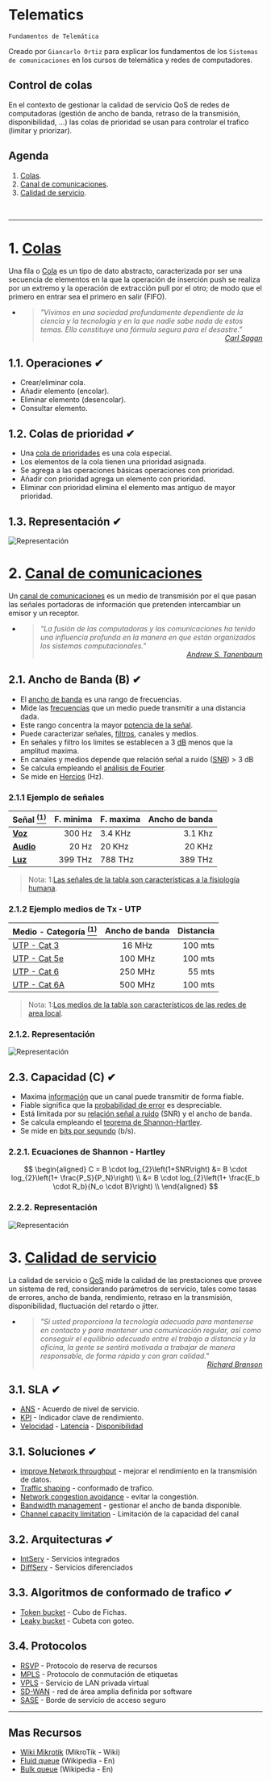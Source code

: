 # Telematics
<p><code>Fundamentos de Telemática</code></p>
<p>Creado por <code>Giancarlo Ortiz</code> para explicar los fundamentos de los <code>Sistemas de comunicaciones</code> en los cursos de telemática y redes de computadores.</p>

## Control de colas
En el contexto de gestionar la calidad de servicio QoS de redes de computadoras (gestión de ancho de banda, retraso de la transmisión, disponibilidad, ...) las colas de prioridad se usan para controlar el trafico (limitar y priorizar).


## Agenda
1. [Colas](#1-colas).
1. [Canal de comunicaciones](#2-canal-de-comunicaciones).
1. [Calidad de servicio](#3-calidad-de-servicio).

<br>

---
# 1. [Colas](#agenda)
Una fila o [Cola][1] es un tipo de dato abstracto, caracterizada por ser una secuencia de elementos en la que la operación de inserción push se realiza por un extremo y la operación de extracción pull por el otro; de modo que el primero en entrar sea el primero en salir (FIFO).

[1]:https://es.wikipedia.org/wiki/Cola_(inform%C3%A1tica)/

* ><i>"Vivimos en una sociedad profundamente dependiente de la ciencia y la tecnología y en la que nadie sabe nada de estos temas. Ello constituye una fórmula segura para el desastre."</i><br>
<cite style="display:block; text-align: right">[Carl Sagan](https://es.wikipedia.org/wiki/Carl_Sagan)</cite>

## 1.1. Operaciones ✔
* Crear/eliminar cola.
* Añadir elemento (encolar).
* Eliminar elemento (desencolar).
* Consultar elemento.

## 1.2. Colas de prioridad ✔
* Una [cola de prioridades][11_1] es una cola especial.
* Los elementos de la cola tienen una prioridad asignada.
* Se agrega a las operaciones básicas operaciones con prioridad. 
* Añadir con prioridad agrega un elemento con prioridad.
* Eliminar con prioridad elimina el elemento mas antiguo de mayor prioridad.

[11_1]:https://es.wikipedia.org/wiki/Cola_de_prioridades

## 1.3. Representación ✔

![Representación](../img/queue.svg "Cola")


# 2. [Canal de comunicaciones](#agenda)
Un [canal de comunicaciones][2] es un medio de transmisión por el que pasan las señales portadoras de información que pretenden intercambiar un emisor y un receptor.

[2]:https://es.wikipedia.org/wiki/Canal_de_comunicaci%C3%B3n

* ><i>"La fusión de las computadoras y las comunicaciones ha tenido una influencia profunda en la manera en que están organizados los sistemas computacionales."</i><br>
<cite style="display:block; text-align: right">[Andrew S. Tanenbaum](https://es.wikipedia.org/wiki/Andrew_S._Tanenbaum)</cite>



## 2.1. Ancho de Banda (B) ✔
* El [ancho de banda][21_1] es una rango de frecuencias.
* Mide las [frecuencias][21_2] que un medio puede transmitir a una distancia dada.
* Este rango concentra la mayor [potencia de la señal][21_3].
* Puede caracterizar señales, [filtros][21_4], canales y medios.
* En señales y filtro los limites se establecen a 3 [dB][21_5] menos que la amplitud maxima.
* En canales y medios depende que relación señal a ruido ([SNR][21_6]) > 3 dB
* Se calcula empleando el [análisis de Fourier][21_7].
* Se mide en [Hercios][21_8] (Hz).

[21_1]:https://es.wikipedia.org/wiki/Ancho_de_banda
[21_2]:https://es.wikipedia.org/wiki/Dominio_de_la_frecuencia
[21_3]:https://es.wikipedia.org/wiki/Densidad_espectral
[21_4]:https://es.wikipedia.org/wiki/Filtro_paso_banda
[21_5]:https://es.wikipedia.org/wiki/Decibelio
[21_6]:https://es.wikipedia.org/wiki/Relaci%C3%B3n_se%C3%B1al/ruido
[21_7]:https://es.wikipedia.org/wiki/Transformada_de_Fourier
[21_8]:https://es.wikipedia.org/wiki/Hercio

### 2.1.1 Ejemplo de señales
|Señal [<sup>(1)</sup>][211] |F. minima|F. maxima|Ancho de banda|
|:--|--:|:--|--:|
| [__Voz__][211_1]   | 300 Hz | 3.4 KHz | 3.1 Khz|
| [__Audio__][211_2] | 20 Hz  | 20 KHz | 20 KHz |
| [__Luz__][211_3]   | 399 THz | 788 THz | 389 THz |

>Nota: 1:[Las señales de la tabla son características a la fisiología humana][211].

[211]:https://es.wikipedia.org/wiki/Sentido_(percepción)#
[211_1]:https://es.wikipedia.org/wiki/Frecuencia_de_voz
[211_2]:https://es.wikipedia.org/wiki/Audici%C3%B3n
[211_3]:https://es.wikipedia.org/wiki/Espectro_visible

### 2.1.2 Ejemplo medios de Tx - UTP
|Medio - Categoría [<sup>(1)</sup>][211] |Ancho de banda|Distancia|
|:--|:--:|--:|
|[UTP - Cat 3][212_1]|16 MHz|100 mts|
|[UTP - Cat 5e][212_2]|100 MHz|100 mts|
|[UTP - Cat 6][212_3]|250 MHz|55 mts|
|[UTP - Cat 6A][212_4]|500 MHz|100 mts|

[212]:https://es.wikipedia.org/wiki/Red_de_%C3%A1rea_local
[212_1]:https://en.wikipedia.org/wiki/Category_3_cable
[212_2]:https://en.wikipedia.org/wiki/Category_5e_cable
[212_3]:https://en.wikipedia.org/wiki/Category_6_cable
[212_4]:https://en.wikipedia.org/wiki/Category_6a_cable

>Nota: 1:[Los medios de la tabla son característicos de las redes de area local][212].

### 2.1.2. Representación

![Representación](../img/wb.svg "Ancho de Banda")

## 2.3. Capacidad (C) ✔
* Maxima [información][23_1] que un canal puede transmitir de forma fiable.
* Fiable significa que la [probabilidad de error][23_2] es despreciable. 
* Está limitada por su [relación señal a ruido][23_3] (SNR) y el ancho de banda.
* Se calcula empleando el [teorema de Shannon-Hartley][23_4].
* Se mide en [bits por segundo][23_5] (b/s). 

[23_1]:https://es.wikipedia.org/wiki/Informaci%C3%B3n
[23_2]:https://es.wikipedia.org/wiki/Teorema_de_Shannon-Hartley
[23_3]:https://es.wikipedia.org/wiki/Relaci%C3%B3n_se%C3%B1al/ruido
[23_4]:https://es.wikipedia.org/wiki/Teorema_de_Shannon-Hartley
[23_5]:https://es.wikipedia.org/wiki/Bits_por_segundo

### 2.2.1. Ecuaciones de Shannon - Hartley

$$
\begin{aligned}
C = B \cdot log_{2}\left(1+SNR\right) &= B \cdot log_{2}\left(1+ \frac{P_S}{P_N}\right) \\
&= B \cdot log_{2}\left(1+ \frac{E_b \cdot R_b}{N_o \cdot B}\right) \\ 
\end{aligned}
$$

### 2.2.2. Representación

![Representación](../img/channel_capacity.svg "Ca")


# 3. [Calidad de servicio](#agenda)
La calidad de servicio o [QoS][3] mide la calidad de las prestaciones que provee un sistema de red, considerando parámetros de servicio, tales como tasas de errores, ancho de banda, rendimiento, retraso en la transmisión, disponibilidad, fluctuación del retardo o jitter.

[3]:https://es.wikipedia.org/wiki/Calidad_de_servicio

* ><i>"Si usted proporciona la tecnología adecuada para mantenerse en contacto y para mantener una comunicación regular, así como conseguir el equilibrio adecuado entre el trabajo a distancia y la oficina, la gente se sentirá motivada a trabajar de manera responsable, de forma rápida y con gran calidad."</i><br>
<cite style="display:block; text-align: right">[Richard Branson](https://es.wikipedia.org/wiki/Richard_Branson)</cite>

## 3.1. SLA ✔
* [ANS][_1] - Acuerdo de nivel de servicio.
* [KPI][_2] - Indicador clave de rendimiento.
* [Velocidad][_3] - [Latencia][_4] - [Disponibilidad][_5]

[_1]:https://es.wikipedia.org/wiki/Acuerdo_de_nivel_de_servicio
[_2]:https://es.wikipedia.org/wiki/Indicador_clave_de_rendimiento
[_3]:https://es.wikipedia.org/wiki/Velocidad_de_conexi%C3%B3n
[_4]:https://es.wikipedia.org/wiki/Latencia
[_5]:https://es.wikipedia.org/wiki/Alta_disponibilidad

## 3.1. Soluciones ✔
* [improve Network throughput][31_1] - mejorar el rendimiento en la transmisión de datos.
* [Traffic shaping][31_2] - conformado de trafico.
* [Network congestion avoidance][31_3] - evitar la congestión.
* [Bandwidth management][31_4] - gestionar el ancho de banda disponible.
* [Channel capacity limitation][31_5] - Limitación de la capacidad del canal

[31_1]:https://en.wikipedia.org/wiki/Network_throughput
[31_2]:https://en.wikipedia.org/wiki/Traffic_shaping
[31_3]:https://en.wikipedia.org/wiki/Network_congestion#Mitigation
[31_4]:https://en.wikipedia.org/wiki/Bandwidth_management
[31_5]:https://en.wikipedia.org/wiki/Rate_limiting

## 3.2. Arquitecturas ✔
* [IntServ][32_1] - Servicios integrados
* [DiffServ][32_2] - Servicios diferenciados

[32_1]:https://es.wikipedia.org/wiki/Servicios_integrados
[32_2]:https://es.wikipedia.org/wiki/Servicios_Diferenciados


## 3.3. Algoritmos de conformado de trafico ✔
* [Token bucket][32_1] - Cubo de Fichas.
* [Leaky bucket][32_2] - Cubeta con goteo.

[32_1]:https://en.wikipedia.org/wiki/Token_bucket
[32_2]:https://en.wikipedia.org/wiki/Leaky_bucket

## 3.4. Protocolos
* [RSVP][34_1] - Protocolo de reserva de recursos
* [MPLS][34_2] - Protocolo de conmutación de etiquetas
* [VPLS][34_3] - Servicio de LAN privada virtual
* [SD-WAN][34_4] - red de área amplia definida por software
* [SASE][34_5] - Borde de servicio de acceso seguro

[34_1]:https://es.wikipedia.org/wiki/Protocolo_de_reserva_de_recursos
[34_2]:https://es.wikipedia.org/wiki/Multiprotocol_Label_Switching
[34_3]:https://es.wikipedia.org/wiki/Virtual_Private_LAN_Service
[34_4]:https://en.wikipedia.org/wiki/SD-WAN
[34_5]:https://en.wikipedia.org/wiki/Secure_access_service_edge

---
## Mas Recursos
- [Wiki Mikrotik](https://wiki.mikrotik.com/wiki/Main_Page) (MikroTik - Wiki)
- [Fluid queue](https://en.wikipedia.org/wiki/Fluid_queuee) (Wikipedia - En)
- [Bulk queue](https://en.wikipedia.org/wiki/Bulk_queue) (Wikipedia - En)
